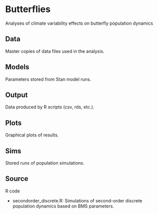 # Butterflies
Analyses of climate variability effects on butterfly population dynamics

## Data
Master copies of data files used in the analysis.

## Models
Parameters stored from Stan model runs.

## Output
Data produced by R scripts (csv, rds, etc.).
	
## Plots
Graphical plots of results.

## Sims
Stored runs of population simulations.

## Source
R code 
* secondorder_discrete.R: Simulations of second-order discrete population dynamics based on BMS parameters.
